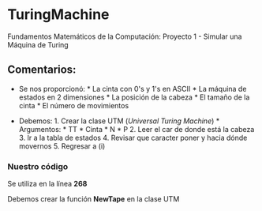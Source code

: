# TuringMachine
Fundamentos Matemáticos de la Computación: Proyecto 1 - Simular una Máquina de Turing

## Comentarios:
* Se nos proporcionó:
	  * La cinta con 0's y 1's en ASCII
	  * La máquina de estados en 2 dimensiones
	  * La posición de la cabeza
	  * El tamaño de la cinta
	  * El número de movimientos

* Debemos:
	  1. Crear la clase UTM (*Universal Turing Machine*)
	    * Argumentos:
		      * TT
		      * Cinta
		      * N
		      * P
	  2. Leer el car de donde está la cabeza
	  3. Ir a la tabla de estados
	  4. Revisar que caracter poner y hacia dónde movernos
	  5. Regresar a (i)

### Nuestro código
Se utiliza en la línea **268**

Debemos crear la función **NewTape** en la clase UTM
